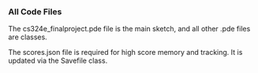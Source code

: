 ### All Code Files

The cs324e_finalproject.pde file is the main sketch, and all other .pde files are classes.

The scores.json file is required for high score memory and tracking. It is updated via the Savefile class.
